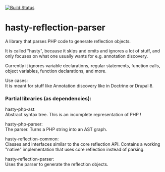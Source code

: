 [![Build Status](https://secure.travis-ci.org/donquixote/hasty-reflection-parser.png)](https://travis-ci.org/donquixote/hasty-reflection-parser)

# hasty-reflection-parser

A library that parses PHP code to generate reflection objects.

It is called "hasty", because it skips and omits and ignores a lot of stuff, and only focuses on what one usually wants for e.g. annotation discovery.

Currently it ignores variable declarations, regular statements, function calls, object variables, function declarations, and more.

Use cases:  
It is meant for stuff like Annotation discovery like in Doctrine or Drupal 8.

### Partial libraries (as dependencies):

hasty-php-ast:  
Abstract syntax tree. This is an incomplete representation of PHP !

hasty-php-parser:  
The parser. Turns a PHP string into an AST graph.

hasty-reflection-common:  
Classes and interfaces similar to the core reflection API. Contains a working "native" implementation that uses core reflection instead of parsing.

hasty-reflection-parser:  
Uses the parser to generate the reflection objects.

